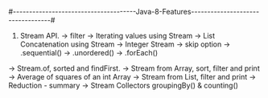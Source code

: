 #--------------------------------------Java-8-Features----------------------------------#
1) Stream API.
 -> filter
 -> Iterating values using Stream
 -> List Concatenation using Stream
 -> Integer Stream -> skip option
                   -> .sequential()
                   -> .unordered()
                   -> .forEach()
                   
 -> Stream.of, sorted and findFirst.
 -> Stream from Array, sort, filter and print
 -> Average of squares of an int Array
 -> Stream from List, filter and print
 -> Reduction - summary
 -> Stream Collectors groupingBy() & counting()
